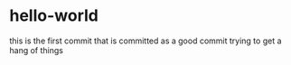 # hello-world

this is the first commit
that is committed as a good commit
trying to get a hang of things 
